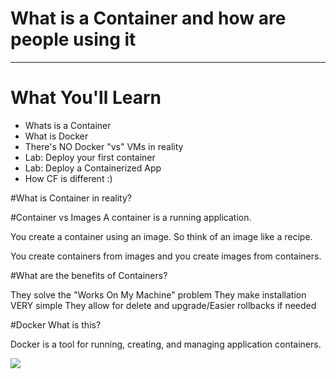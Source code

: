 # What is a Container and how are people using it


---

# What You'll Learn

* Whats is a Container
* What is Docker
* There's NO Docker "vs" VMs in reality
* Lab: Deploy your first container
* Lab: Deploy a Containerized App
* How CF is different :)


#What is Container in reality?


#Container vs Images
A container is a running application. 

You create a container using an image. So think of an image like a recipe.

You create containers from images and you create images from containers.

#What are the benefits of Containers?

They solve the "Works On My Machine" problem
They make installation VERY simple
They allow for delete and upgrade/Easier rollbacks if needed


#Docker What is this?

Docker is a tool for running, creating, and managing application containers.

![](http://i.imgur.com/rlHa0Vw.jpg)
